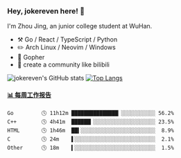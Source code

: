 ### Hey, jokereven here! 👋

I'm Zhou Jing, an junior college student at WuHan.

-   :hammer_and_pick: Go / React / TypeScript / Python
-   :pencil2: Arch Linux / Neovim / Windows
-   :seedling: Gopher
-   :thought_balloon: create a community like bilibili

![jokereven's GitHub stats](https://github-readme-stats.vercel.app/api?username=jokereven&show_icons=true)
[![Top Langs](https://github-readme-stats.vercel.app/api/top-langs/?username=jokereven&layout=compact)](https://github.com/anuraghazra/github-readme-stats)

<!-- waka-box start -->
#### <a href="https://gist.github.com/9f8118785e2d128d746db5f61b0e0a2a" target="_blank">📊 每周工作报告</a>
```text
Go         🕓 11h12m ███████████████▏░░░░░░░░░░░ 56.2%
C++        🕓 4h41m  ██████▎░░░░░░░░░░░░░░░░░░░░ 23.5%
HTML       🕓 1h46m  ██▍░░░░░░░░░░░░░░░░░░░░░░░░  8.9%
C          🕓 24m    ▌░░░░░░░░░░░░░░░░░░░░░░░░░░  2.1%
Other      🕓 18m    ▍░░░░░░░░░░░░░░░░░░░░░░░░░░  1.5%
```
<!-- Powered by https://github.com/journey-ad/waka-box-go . -->
<!-- waka-box end -->
